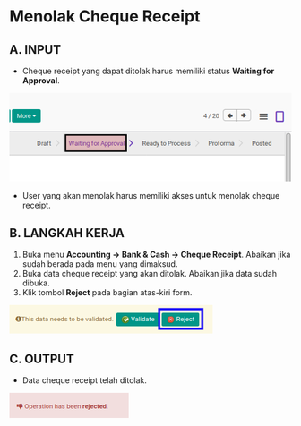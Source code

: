 # Menolak Cheque Receipt

## A. INPUT

* Cheque receipt yang dapat ditolak harus memiliki status **Waiting for Approval**.

![](../../img/cheque-receipt/status-waiting-for-approval.png)

* User yang akan menolak harus memiliki akses untuk menolak cheque receipt.

## B. LANGKAH KERJA

1. Buka menu **Accounting -> Bank & Cash -> Cheque Receipt**. Abaikan jika sudah berada pada menu yang dimaksud.
2. Buka data cheque receipt yang akan ditolak. Abaikan jika data sudah dibuka.
3. Klik tombol **Reject** pada bagian atas-kiri form.

![](../../img/cheque-receipt/tombol-reject.png)

## C. OUTPUT

* Data cheque receipt telah ditolak.

![](../../img/cheque-receipt/output-ditolak.png)
